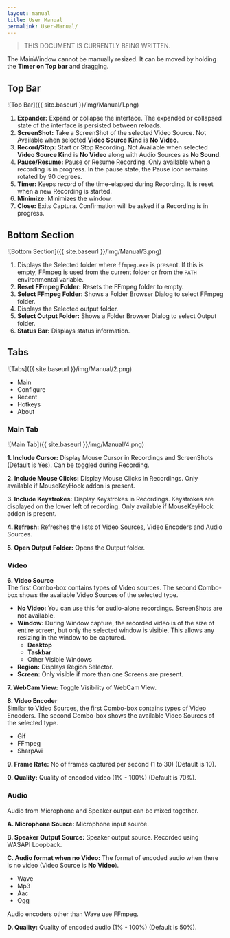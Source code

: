 ```yaml
---
layout: manual
title: User Manual
permalink: User-Manual/
---
```


> THIS DOCUMENT IS CURRENTLY BEING WRITTEN.

The MainWindow cannot be manually resized.
It can be moved by holding the **Timer on Top bar** and dragging.

## Top Bar
![Top Bar]({{ site.baseurl }}/img/Manual/1.png)

1. **Expander:** Expand or collapse the interface.
  The expanded or collapsed state of the interface is persisted between reloads.
2. **ScreenShot:** Take a ScreenShot of the selected Video Source.
  Not Available when selected **Video Source Kind** is **No Video**.
3. **Record/Stop:** Start or Stop Recording.
  Not Available when selected **Video Source Kind** is **No Video** along with Audio Sources as **No Sound**.
4. **Pause/Resume:** Pause or Resume Recording.
  Only available when a recording is in progress.
  In the pause state, the Pause icon remains rotated by 90 degrees.
5. **Timer:** Keeps record of the time-elapsed during Recording.
  It is reset when a new Recording is started.
6. **Minimize:** Minimizes the window.
7. **Close:** Exits Captura. Confirmation will be asked if a Recording is in progress.

## Bottom Section
![Bottom Section]({{ site.baseurl }}/img/Manual/3.png)

1. Displays the Selected folder where `ffmpeg.exe` is present. If this is empty, FFmpeg is used from the current folder or from the `PATH` environmental variable.
2. **Reset FFmpeg Folder:** Resets the FFmpeg folder to empty.
3. **Select FFmpeg Folder:** Shows a Folder Browser Dialog to select FFmpeg folder.
4. Displays the Selected output folder.
5. **Select Output Folder:** Shows a Folder Browser Dialog to select Output folder.
6. **Status Bar:** Displays status information.

## Tabs
![Tabs]({{ site.baseurl }}/img/Manual/2.png)

- Main
- Configure
- Recent
- Hotkeys
- About

### Main Tab
![Main Tab]({{ site.baseurl }}/img/Manual/4.png)

**1. Include Cursor:** Display Mouse Cursor in Recordings and ScreenShots (Default is Yes). Can be toggled during Recording.

**2. Include Mouse Clicks:** Display Mouse Clicks in Recordings. Only available if MouseKeyHook addon is present.

**3. Include Keystrokes:** Display Keystrokes in Recordings. Keystrokes are displayed on the lower left of recording. Only available if MouseKeyHook addon is present.

**4. Refresh:** Refreshes the lists of Video Sources, Video Encoders and Audio Sources.

**5. Open Output Folder:** Opens the Output folder.

### Video

**6. Video Source**  
The first Combo-box contains types of Video sources.
The second Combo-box shows the available Video Sources of the selected type.
- **No Video:** You can use this for audio-alone recordings. ScreenShots are not available.
- **Window:** During Window capture, the recorded video is of the size of entire screen, but only the selected window is visible. This allows any resizing in the window to be captured.
  - **Desktop**
  - **Taskbar**
  - Other Visible Windows
- **Region:** Displays Region Selector.
- **Screen:** Only visible if more than one Screens are present.

**7. WebCam View:** Toggle Visibility of WebCam View.

**8. Video Encoder**  
Similar to Video Sources, the first Combo-box contains types of Video Encoders.
The second Combo-box shows the available Video Sources of the selected type.
- Gif
- FFmpeg
- SharpAvi

**9. Frame Rate:** No of frames captured per second (1 to 30) (Default is 10).

**0. Quality:** Quality of encoded video (1% - 100%) (Default is 70%).

### Audio
Audio from Microphone and Speaker output can be mixed together.

**A. Microphone Source:** Microphone input source.

**B. Speaker Output Source:** Speaker output source. Recorded using WASAPI Loopback.

**C. Audio format when no Video:** The format of encoded audio when there is no video (Video Source is **No Video**).
- Wave
- Mp3
- Aac
- Ogg

Audio encoders other than Wave use FFmpeg.

**D. Quality:** Quality of encoded audio (1% - 100%) (Default is 50%).